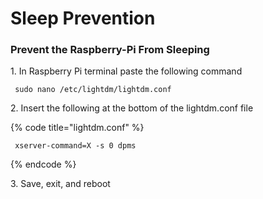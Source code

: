 # Sleep Prevention

### Prevent the Raspberry-Pi From Sleeping

1\. In Raspberry Pi terminal paste the following command

```
 sudo nano /etc/lightdm/lightdm.conf
```

2\. Insert the following at the bottom of the lightdm.conf file

{% code title="lightdm.conf" %}
```
 xserver-command=X -s 0 dpms
```
{% endcode %}

3\. Save, exit, and reboot
